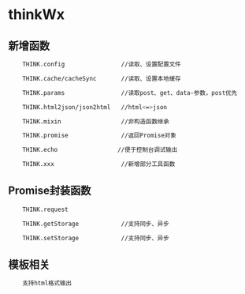 # thinkWx
## 新增函数
```sh
	THINK.config                //读取、设置配置文件
```
```sh
	THINK.cache/cacheSync       //读取、设置本地缓存
```
```sh
	THINK.params                //读取post、get、data-参数，post优先
```
```sh
	THINK.html2json/json2html   //html<=>json
```
```sh
	THINK.mixin                 //非构造函数继承
```
```sh
	THINK.promise               //返回Promise对象
```
```sh
	THINK.echo                 //便于控制台调试输出
```
```sh
	THINK.xxx                   //新增部分工具函数
```
## Promise封装函数
```sh
	THINK.request              
```
```sh
	THINK.getStorage            //支持同步、异步
```
```sh
	THINK.setStorage            //支持同步、异步  
```
## 模板相关
```sh
	支持html格式输出
```
